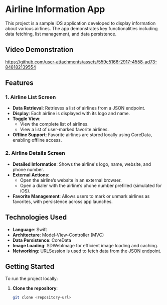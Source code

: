 # Airline Information App

This project is a sample iOS application developed to display information about various airlines. The app demonstrates key functionalities including data fetching, list management, and data persistence.

## Video Demonstration

https://github.com/user-attachments/assets/559c5166-2917-4558-ad73-848182139554


## Features

### 1. Airline List Screen
- **Data Retrieval**: Retrieves a list of airlines from a JSON endpoint.
- **Display**: Each airline is displayed with its logo and name.
- **Toggle View**:
  - View the complete list of airlines.
  - View a list of user-marked favorite airlines.
- **Offline Support**: Favorite airlines are stored locally using CoreData, enabling offline access.

### 2. Airline Details Screen
- **Detailed Information**: Shows the airline's logo, name, website, and phone number.
- **External Actions**:
  - Open the airline’s website in an external browser.
  - Open a dialer with the airline’s phone number prefilled (simulated for iOS).
- **Favorite Management**: Allows users to mark or unmark airlines as favorites, with persistence across app launches.

## Technologies Used

- **Language**: Swift
- **Architecture**: Model-View-Controller (MVC)
- **Data Persistence**: CoreData
- **Image Loading**: SDWebImage for efficient image loading and caching.
- **Networking**: URLSession is used to fetch data from the JSON endpoint.

## Getting Started

To run the project locally:

1. **Clone the repository**:
   ```bash
   git clone <repository-url>
